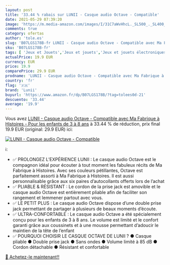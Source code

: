 ```yaml
---
layout: post
title: '33.44 % rabais sur LUNII - Casque audio Octave - Compatible'
date: 2021-05-29 07:39:20
image: 'https://m.media-amazon.com/images/I/31C7aWvHhcL._SL500_._SL400_.jpg'
comments: true
category: ofertas
author: 'tole.es'
slug: 'B07LGS178B-fr LUNII - Casque audio Octave - Compatible avec Ma Fabrique...'
sku: 'B07LGS178B-fr'
tags: [ 'Jeux et Jouets','Jeux et jouets','Jeux et jouets électroniques','lunii', ]
actualPrice: 19.9 EUR
currency: EUR
price: 19.9
comparePrice: 29.9 EUR
prodname: 'LUNII - Casque audio Octave - Compatible avec Ma Fabrique à Histoires - Pour les enfants de 3 à 8 ans'
country: 'fr'
flag: '🇫🇷'
brand: 'Lunii'
buyurl: 'https://www.amazon.fr/dp/B07LGS178B/?tag=tolees0d-21'
descuento: '33.44'
average: '19.9'
---
```


Vous avez [LUNII - Casque audio Octave - Compatible avec Ma Fabrique à Histoires - Pour les enfants de 3 à 8 ans](https://www.amazon.fr/dp/B07LGS178B/?tag=tolees0d-21)  à  33.44 % de réduction, prix final  19.9 EUR (original: 29.9 EUR) ici:

[![LUNII - Casque audio Octave - Compatible](https://m.media-amazon.com/images/I/31C7aWvHhcL._SL500_._SL400_.jpg)](https://www.amazon.fr/dp/B07LGS178B/?tag=tolees0d-21)

ℹ️:

- ✅ PROLONGEZ L’EXPÉRIENCE LUNII : Le casque audio Octave est le compagnon idéal pour écouter à tout moment les fabuleux récits de Ma Fabrique à Histoires. Avec ses couleurs pétillantes, Octave est parfaitement assorti à Ma Fabrique à Histoires. Il est aussi personnalisable grâce aux six paires d’autocollants offerts lors de l’achat
- ✅ PLIABLE & RÉSISTANT : Le cordon de la prise jack est amovible et le casque audio Octave est entièrement pliable afin de faciliter son rangement et lemmener partout avec vous.
- ✅ LE PETIT PLUS : Le casque audio Octave dispose d’une double prise jack permettant de partager à plusieurs de beaux moments d’écoute.
- ✅ ULTRA-CONFORTABLE : Le casque audio Octave a été spécialement conçu pour les enfants de 3 à 8 ans. Le volume est limité et le confort garanti grâce aux coussinets et à une mousse permettant d’adoucir le maintien de la tête de l’enfant
- ✅ POURQUOI CHOISIR LE CASQUE OCTAVE DE LUNII ? ● Casque pliable ● Double prise jack ● Sans ondes ● Volume limité à 85 dB ● Cordon détachable ● Résistant et confortable

[🛒 Achetez-le maintenant!!](https://www.amazon.fr/dp/B07LGS178B/?tag=tolees0d-21)
